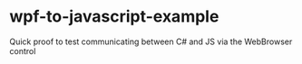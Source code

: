 # wpf-to-javascript-example
Quick proof to test communicating between C# and JS via the WebBrowser control
